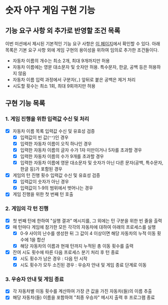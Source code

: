 # 숫자 야구 게임 구현 기능

## 기능 요구 사항 외 추가로 반영할 조건 목록

이번 미션에서 제시된 기본적인 기능 요구 사항은 [이 페이지](https://github.com/woowacourse-precourse/javascript-racingcar-6#-%EA%B8%B0%EB%8A%A5-%EC%9A%94%EA%B5%AC-%EC%82%AC%ED%95%AD)에서 확인할 수 있다.
아래 목록은 기본 요구 사항 외에 게임 구현의 용이성을 위하여 임의로 추가한 조건들이다.

- 자동차 이름의 개수는 최소 2개, 최대 9개까지만 허용
- 자동차 이름에는 영문 대소문자 및 숫자만 허용. 특수문자, 한글, 공백 등은 허용하지 않음
- 자동차 이름 입력 과정에서 구분자(`,`) 앞뒤로 붙은 공백은 제거 처리
- 시도할 횟수는 최소 1회, 최대 9회까지만 허용

## 구현 기능 목록

### 1. 게임 진행을 위한 입력값 수신 및 처리

- [x] 자동차 이름 목록 입력값 수신 및 유효성 검증
  - [x] 입력값이 빈 값(`""`)인 경우
  - [x] 입력한 자동차 이름이 오직 하나인 경우
  - [x] 입력한 자동차 이름의 글자 수가 1자 미만이거나 5자를 초과할 경우
  - [x] 입력한 자동차 이름의 수가 9개를 초과할 경우
  - [x] 입력한 자동차 이름에 영문 대소문자 및 숫자가 아닌 다른 문자(공백, 특수문자, 한글 등)가 포함된 경우
- [x] 게임의 턴 진행 횟수 입력값 수신 및 유효성 검증
  - [x] 입력값이 숫자가 아닌 경우
  - [x] 입력값이 1-9의 범위에서 벗어나는 경우
- [x] 게임 진행을 위한 첫 번째 턴 호출

### 2. 게임의 각 턴 진행

- [x] 첫 번째 턴에 한하여 "실행 결과" 메시지를, 그 외에는 턴 구분을 위한 빈 줄을 출력
- [x] 매 턴마다 게임에 참가한 모든 각각의 자동차에 대하여 아래의 프로세스를 실행
  - [x] 0-9 사이의 난수를 생성한 뒤 그 값이 4 이상이면 해당 자동차의 누적 이동 횟수에 1을 합산
  - [x] 해당 자동차의 이름과 현재 턴까지 누적된 총 이동 횟수를 출력
- [x] 잔여 시도 횟수에 따른 다음 프로세스 분기 처리 후 턴 종료
  - [x] 시도 횟수가 남은 경우 : 다음 턴 시작
  - [x] 시도 횟수가 모두 소진된 경우 : 우승자 안내 및 게임 종료 단계로 이동

### 3. 우승자 안내 및 게임 종료

- [x] 각 자동차별 이동 횟수를 계산하여 가장 큰 값을 가진 자동차(들)의 이름 추출
- [x] 해당 자동차(들) 이름을 포함하여 "최종 우승자" 메시지 출력 후 프로그램 종료
